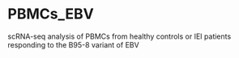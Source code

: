 # PBMCs_EBV
scRNA-seq analysis of PBMCs from healthy controls or IEI patients responding to the B95-8 variant of EBV
